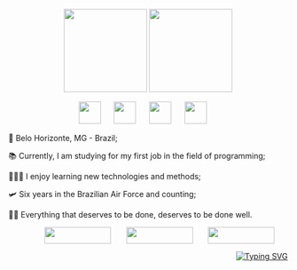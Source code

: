 
<div align="center">

  [<img height="150em" src="https://github-readme-stats.vercel.app/api?username=DalmoDomingos&theme=highcontrast&border_radius=4&title_color=36BCF7FF&text_color=f2f53f&show_icons=true&icon_color=36BCF7FF"/>](https://github.com/DalmoDomingos)
  [<img height="150em" src="https://github-readme-stats.vercel.app/api/top-langs/?username=DalmoDomingos&theme=highcontrast&title_color=36BCF7FF&text_color=f2f53f&icon_color=36BCF7FF&layout=compact&border_radius=4"/>](https://github.com/DalmoDomingos)

</div>



</div>


<div align="center">
  
  <img width="40" src="https://cdn.jsdelivr.net/gh/devicons/devicon/icons/html5/html5-original.svg" />&nbsp;&nbsp;&nbsp;&nbsp;&nbsp;
  <img width="40" src="https://cdn.jsdelivr.net/gh/devicons/devicon/icons/css3/css3-original.svg" />&nbsp;&nbsp;&nbsp;&nbsp;&nbsp;
  <img width="40" src="https://cdn.jsdelivr.net/gh/devicons/devicon/icons/javascript/javascript-original.svg" />&nbsp;&nbsp;&nbsp;&nbsp;&nbsp;
  <img width="40" src="https://cdn.jsdelivr.net/gh/devicons/devicon@latest/icons/nodejs/nodejs-original.svg" />&nbsp;&nbsp;&nbsp;&nbsp;&nbsp;
  
</div>


<p>🔺 Belo Horizonte, MG - Brazil;</p>
<p>📚 Currently, I am studying for my first job in the field of programming;</p>
<p>🧑🏾‍💻 I enjoy learning new technologies and methods;</p>
<p>🛩️ Six years in the Brazilian Air Force and counting;</p>
<p>🤜🏾 Everything that deserves to be done, deserves to be done well.</p>




<div align="right">
  
[<img width="120" height="30" align="center" src="https://img.shields.io/badge/Instagram-E4405F?style=for-the-badge&logo=instagram&logoColor=white" />](https://www.instagram.com/dalmodomingos/)&nbsp;&nbsp;&nbsp;&nbsp;&nbsp;&nbsp;
[<img width="120" height="30" align="center" src="https://img.shields.io/badge/LinkedIn-0077B5?style=for-the-badge&logo=linkedin&logoColor=white" />](https://www.linkedin.com/in/dalmodomingos/)&nbsp;&nbsp;&nbsp;&nbsp;&nbsp;&nbsp;
[<img width="120" height="30" align="center" src="https://img.shields.io/badge/Steam-000000?style=for-the-badge&logo=steam&logoColor=white" />](https://steamcommunity.com/profiles/76561198315048758/)&nbsp;&nbsp;&nbsp;&nbsp;&nbsp;&nbsp;

</div>

<div align="right">
  
<a href="https://git.io/typing-svg"><img src="https://readme-typing-svg.herokuapp.com?font=Bebas+Neue&pause=1000&width=435&lines=Whatever+happens%2C+happens...+" alt="Typing SVG" /></a>

</div>

